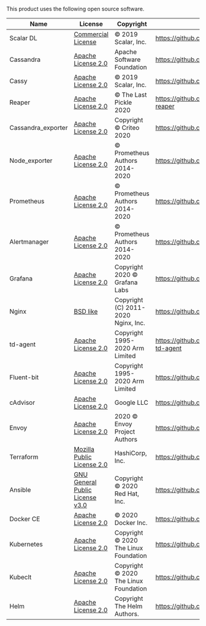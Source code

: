 This product uses the following open source software.

|Name  |License  |Copyright|Link |
|---|---|---|---|
|Scalar DL|[Commercial License](https://scalar-labs.com/contact_us/) | © 2019 Scalar, Inc. | https://github.com/scalar-labs/scalardl |
|Cassandra | [Apache License 2.0](APL-2.0.txt) | Apache Software Foundation | https://github.com/apache/cassandra |
|Cassy|[Apache License 2.0](APL-2.0.txt) | © 2019 Scalar, Inc. | https://github.com/scalar-labs/cassy |
|Reaper|[Apache License 2.0](APL-2.0.txt) | © The Last Pickle 2020 | https://github.com/thelastpickle/cassandra-reaper |
|Cassandra_exporter| [Apache License 2.0](APL-2.0.txt) | Copyright © Criteo 2020 | https://github.com/criteo/cassandra_exporter |
|Node_exporter| [Apache License 2.0](APL-2.0.txt) | © Prometheus Authors 2014-2020 | https://github.com/prometheus/node_exporter/ |
|Prometheus| [Apache License 2.0](APL-2.0.txt) | © Prometheus Authors 2014-2020 | https://github.com/prometheus/prometheus |
|Alertmanager| [Apache License 2.0](APL-2.0.txt) | © Prometheus Authors 2014-2020 | https://github.com/prometheus/alertmanager |
|Grafana| [Apache License 2.0](APL-2.0.txt) | Copyright 2020 © Grafana Labs | https://github.com/grafana/grafana |
|Nginx| [BSD like](http://nginx.org/LICENSE) | Copyright (C) 2011-2020 Nginx, Inc. | https://github.com/nginx/nginx |
|td-agent| [Apache License 2.0](APL-2.0.txt) | Copyright 1995-2020 Arm Limited | https://github.com/treasure-data/omnibus-td-agent |
|Fluent-bit| [Apache License 2.0](APL-2.0.txt) | Copyright 1995-2020 Arm Limited | https://github.com/fluent/fluent-bit |
|cAdvisor| [Apache License 2.0](APL-2.0.txt) | Google LLC | https://github.com/google/cadvisor |
|Envoy| [Apache License 2.0](APL-2.0.txt) | 2020 © Envoy Project Authors | https://github.com/envoyproxy/envoy |
|Terraform| [Mozilla Public License 2.0](https://github.com/hashicorp/terraform/blob/master/LICENSE) | HashiCorp, Inc. | https://github.com/hashicorp/terraform |
|Ansible| [GNU General Public License v3.0](https://github.com/ansible/ansible/blob/devel/COPYING) | Copyright © 2020 Red Hat, Inc. | https://github.com/ansible/ansible |
|Docker CE| [Apache License 2.0](APL-2.0.txt) | © 2020 Docker Inc. | https://github.com/docker/docker-ce |
|Kubernetes| [Apache License 2.0](APL-2.0.txt) | Copyright © 2020 The Linux Foundation | https://github.com/kubernetes/kubernetes |
|Kubeclt| [Apache License 2.0](APL-2.0.txt) | Copyright © 2020 The Linux Foundation | https://github.com/kubernetes/kubectl |
|Helm| [Apache License 2.0](APL-2.0.txt) | Copyright The Helm Authors. | https://github.com/helm/helm |